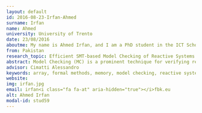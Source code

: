 ```yaml
---
layout: default 
id: 2016-08-23-Irfan-Ahmed
surname: Irfan
name: Ahmed
university: University of Trento
date: 23/08/2016
aboutme: My name is Ahmed Irfan, and I am a PhD student in the ICT School at University of Trento (UniTN) and in the Embedded Systems (ES) group at Fondazione Bruno Kessler (FBK). I am advised by Alessandro Cimatti (ES, FBK) and co-advised by Roberto Sebastiani (DISI, UniTN). My research work is on formal verification of non-linear transition systems, in particular on abstraction techniques based on Satisfiability Modulo Theory (SMT). I also participate in the tool development of MathSAT, nuXmv, and Kratos.
from: Pakistan
research_topic: Efficient SMT-based Model Checking of Reactive Systems w
abstract: Model Checking (MC) is a prominent technique for verifying reactive systems –both hardware and software systems. The presence of memory/array accesses in the systems under test, however, introduces many difficulties in current MC techniques. Although some work has been done to verify such systems by using MC techniques based on Satisfiability Modulo Theories (SMT), there is still a big margin for improving efficiency. The goal of our research is to provide efficient SMT-based MC techniques for verifying reactive systems with memory/array accesses. We focus on adapting Verification Modulo Theories techniques –e.g. bounded model checking, k-induction, counter example guided abstraction refinement– and on improving the underlying SMT tools for handling memory/array.
advisor: Cimatti Alessandro
keywords: array, formal methods, memory, model checking, reactive system,satisfiability, satisfiability modulo theories, software engin
website: 
img: irfan.jpg
email: irfan<i class="fa fa-at" aria-hidden="true"></i>fbk.eu
alt: Ahmed Irfan
modal-id: stud59
---
```

